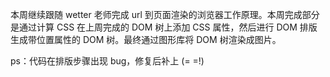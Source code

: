 本周继续跟随 wetter 老师完成 url 到页面渲染的浏览器工作原理。本周完成部分是通过计算 CSS 在上周完成的 DOM 树上添加 CSS 属性，然后进行 DOM 排版生成带位置属性的 DOM 树。最终通过图形库将 DOM 树渲染成图片。

ps：代码在排版步骤出现 bug，修复后补上 (= =!)

